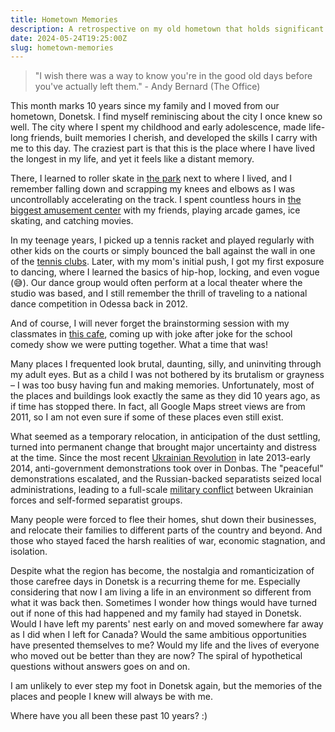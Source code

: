 ```yaml
---
title: Hometown Memories
description: A retrospective on my old hometown that holds significant memories and nostalgic value.
date: 2024-05-24T19:25:00Z
slug: hometown-memories
---
```


> "I wish there was a way to know you're in the good old days before you've actually left them." - Andy Bernard (The Office)

This month marks 10 years since my family and I moved from our hometown, Donetsk. I find myself reminiscing about the city I once knew so well. The city where I spent my childhood and early adolescence, made life-long friends, built memories I cherish, and developed the skills I carry with me to this day. The craziest part is that this is the place where I have lived the longest in my life, and yet it feels like a distant memory.

There, I learned to roller skate in [the park](https://maps.app.goo.gl/FonQ9QotWuAKKSyu5) next to where I lived, and I remember falling down and scrapping my knees and elbows as I was uncontrollably accelerating on the track. I spent countless hours in [the biggest amusement center](https://maps.app.goo.gl/sNzL3TmunKJPkn588) with my friends, playing arcade games, ice skating, and catching movies.

In my teenage years, I picked up a tennis racket and played regularly with other kids on the courts or simply bounced the ball against the wall in one of the [tennis clubs](https://www.google.com/maps/@48.0195357,37.8156032,3a,75y,114.73h,83.6t/data=!3m6!1e1!3m4!1sSGHDYsmcRhMjf_523j4cmw!2e0!7i13312!8i6656?entry=ttu). Later, with my mom's initial push, I got my first exposure to dancing, where I learned the basics of hip-hop, locking, and even vogue (😅). Our dance group would often perform at a local theater where the studio was based, and I still remember the thrill of traveling to a national dance competition in Odessa back in 2012.

And of course, I will never forget the brainstorming session with my classmates in [this cafe](https://www.google.com/maps/@48.0023247,37.8019305,3a,21.8y,37.06h,90.16t/data=!3m6!1e1!3m4!1sX9BgVpH6DngyLzoMdZAb4g!2e0!7i13312!8i6656?entry=ttu), coming up with joke after joke for the school comedy show we were putting together. What a time that was!

Many places I frequented look brutal, daunting, silly, and uninviting through my adult eyes. But as a child I was not bothered by its brutalism or grayness – I was too busy having fun and making memories. Unfortunately, most of the places and buildings look exactly the same as they did 10 years ago, as if time has stopped there. In fact, all Google Maps street views are from 2011, so I am not even sure if some of these places even still exist.

What seemed as a temporary relocation, in anticipation of the dust settling, turned into permanent change that brought major uncertainty and distress at the time. Since the most recent [Ukrainian Revolution](https://en.wikipedia.org/wiki/Revolution_of_Dignity) in late 2013-early 2014, anti-government demonstrations took over in Donbas. The "peaceful" demonstrations escalated, and the Russian-backed separatists seized local administrations, leading to a full-scale [military conflict](https://en.wikipedia.org/wiki/War_in_Donbas) between Ukrainian forces and self-formed separatist groups.

Many people were forced to flee their homes, shut down their businesses, and relocate their families to different parts of the country and beyond. And those who stayed faced the harsh realities of war, economic stagnation, and isolation.

Despite what the region has become, the nostalgia and romanticization of those carefree days in Donetsk is a recurring theme for me. Especially considering that now I am living a life in an environment so different from what it was back then. Sometimes I wonder how things would have turned out if none of this had happened and my family had stayed in Donetsk. Would I have left my parents' nest early on and moved somewhere far away as I did when I left for Canada? Would the same ambitious opportunities have presented themselves to me? Would my life and the lives of everyone who moved out be better than they are now? The spiral of hypothetical questions without answers goes on and on.

I am unlikely to ever step my foot in Donetsk again, but the memories of the places and people I knew will always be with me.

Where have you all been these past 10 years? :)

